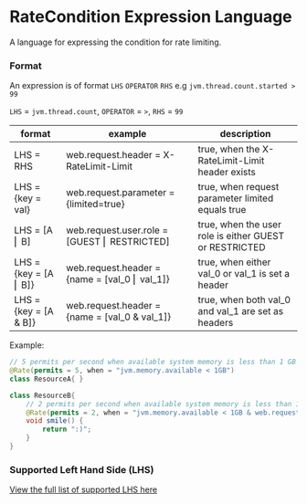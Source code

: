 # RateCondition Expression Language

A language for expressing the condition for rate limiting.

### Format

An expression is of format `LHS` `OPERATOR` `RHS` e.g `jvm.thread.count.started > 99`

`LHS` = `jvm.thread.count`,  `OPERATOR` = `>`,  `RHS` = `99`

| format                      | example                                             | description                                             |  
|-----------------------------|-----------------------------------------------------|---------------------------------------------------------|
| LHS = RHS                   | web.request.header = X-RateLimit-Limit              | true, when the X-RateLimit-Limit header exists          |  
| LHS = {key = val}           | web.request.parameter = {limited=true}              | true, when request parameter limited equals true        |  
| LHS = [A &#9122; B]         | web.request.user.role = [GUEST &#9122; RESTRICTED]  | true, when the user role is either GUEST or RESTRICTED  |
| LHS = {key = [A &#9122; B]} | web.request.header = {name = [val_0 &#9122; val_1]} | true, when either val_0 or val_1 is set a header        |  
| LHS = {key = [A & B]}       | web.request.header = {name = [val_0 & val_1]}       | true, when both val_0 and val_1 are set as headers      |  

Example:

```java
// 5 permits per second when available system memory is less than 1 GB
@Rate(permits = 5, when = "jvm.memory.available < 1GB")
class ResourceA{ }

class ResourceB{
    // 2 permits per second when available system memory is less than 1 GB, and user role is GUEST
    @Rate(permits = 2, when = "jvm.memory.available < 1GB & web.request.user.role = GUEST")
    void smile() {
        return ":)";
    }
}
```

### Supported Left Hand Side (LHS)

[View the full list of supported LHS here](https://github.com/poshjosh/rate-limiter/blob/master/docs/RATE-CONDITION-EXPRESSION-LANGUAGE.md)
